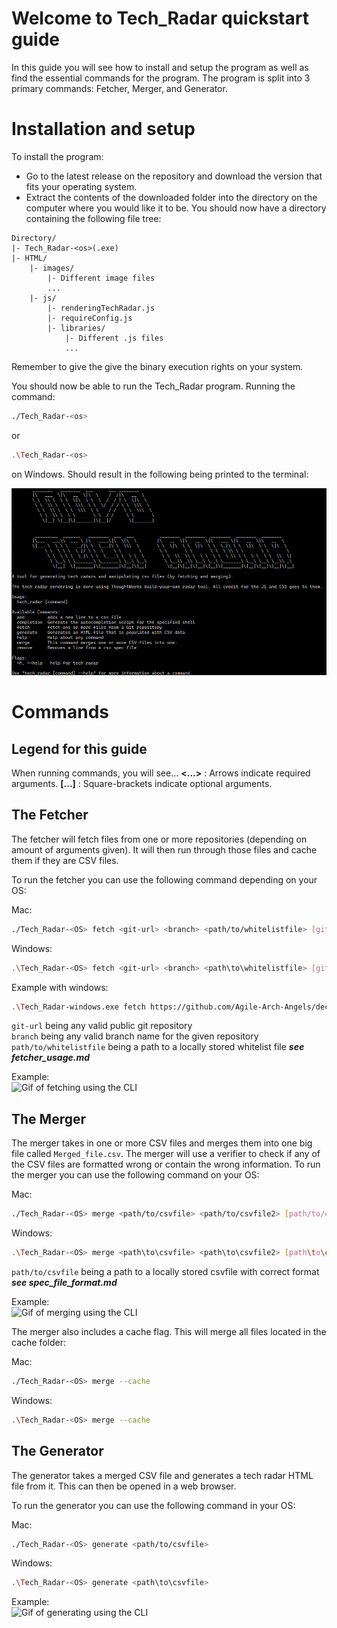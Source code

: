 # Welcome to Tech_Radar quickstart guide
In this guide you will see how to install and setup the program as well as find the essential commands for the program. The program is split into 3 primary commands: Fetcher, Merger, and Generator.

# Installation and setup
To install the program: 
- Go to the latest release on the repository and download the version that fits your operating system. 
- Extract the contents of the downloaded folder into the directory on the computer where you would like it to be. You should now have a directory containing the following file tree: 
```
Directory/
|- Tech_Radar-<os>(.exe)
|- HTML/
    |- images/
        |- Different image files
        ...
    |- js/
        |- renderingTechRadar.js
        |- requireConfig.js
        |- libraries/
            |- Different .js files
            ...
```
Remember to give the give the binary execution rights on your system.

You should now be able to run the Tech_Radar program. Running the command:
```bash
./Tech_Radar-<os>
```
or 
```bash
.\Tech_Radar-<os>
```
on Windows. Should result in the following being printed to the terminal:

![Image of root command output](https://github.com/NovoNordisk-OpenSource/decentralized-tech-radar/blob/main/docs/images/quickstart_gifs/root-output.PNG)


# Commands
## Legend for this guide
When running commands, you will see...
**<...>** : Arrows indicate required arguments.
**[...]** : Square-brackets indicate optional arguments.

## The Fetcher
The fetcher will fetch files from one or more repositories (depending on amount of arguments given). It will then run through those files and cache them if they are CSV files.  

To run the fetcher you can use the following command depending on your OS:

Mac:
```bash
./Tech_Radar-<OS> fetch <git-url> <branch> <path/to/whitelistfile> [git-url2] [branch2] [path/to/whitelistfile2] ...
```

Windows:
```bash
.\Tech_Radar-<OS> fetch <git-url> <branch> <path\to\whitelistfile> [git-url2] [branch2] [path\to\whitelistfile2] ...
```

Example with windows:
```bash
.\Tech_Radar-windows.exe fetch https://github.com/Agile-Arch-Angels/decentralized-tech-radar_dev/ main whitelist.txt ...
```


`git-url` being any valid public git repository  
`branch` being any valid branch name for the given repository  
`path/to/whitelistfile` being a path to a locally stored whitelist file *__see fetcher_usage.md__*  

Example:  
![Gif of fetching using the CLI](https://github.com/NovoNordisk-OpenSource/decentralized-tech-radar/blob/main/docs/images/quickstart_gifs/Fetch.gif)

## The Merger
The merger takes in one or more CSV files and merges them into one big file called `Merged_file.csv`. The merger will use a verifier to check if any of the CSV files are formatted wrong or contain the wrong information.
To run the merger you can use the following command on your OS:

Mac:
```bash
./Tech_Radar-<OS> merge <path/to/csvfile> <path/to/csvfile2> [path/to/csvfile3] ...
```

Windows:
```bash
.\Tech_Radar-<OS> merge <path\to\csvfile> <path\to\csvfile2> [path\to\csvfile3] ...
```


`path/to/csvfile` being a path to a locally stored csvfile with correct format *__see spec_file_format.md__*  


Example:  
![Gif of merging using the CLI](https://github.com/NovoNordisk-OpenSource/decentralized-tech-radar/blob/main/docs/images/quickstart_gifs/Merging.gif)

The merger also includes a cache flag. This will merge all files located in the cache folder:

Mac:
```bash
./Tech_Radar-<OS> merge --cache
```

Windows:
```bash
.\Tech_Radar-<OS> merge --cache
```


## The Generator
The generator takes a merged CSV file and generates a tech radar HTML file from it. This can then be opened in a web browser.

To run the generator you can use the following command in your OS:

Mac:
```bash
./Tech_Radar-<OS> generate <path/to/csvfile>
```

Windows:
```bash
.\Tech_Radar-<OS> generate <path\to\csvfile>
```


Example:  
![Gif of generating using the CLI](https://github.com/NovoNordisk-OpenSource/decentralized-tech-radar/blob/main/docs/images/quickstart_gifs/Generate.gif)